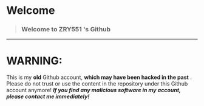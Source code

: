 # Welcome

> ### Welcome to ZRY551 's Github

---

# WARNING:

This is my **old** Github account, **which may have been hacked in the past** . Please do not trust or use the content in the repository under this Github account anymore!
***If you find any malicious software in my account, please contact me immediately!***
